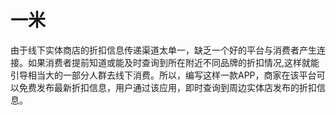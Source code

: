 # 一米
由于线下实体商店的折扣信息传递渠道太单一，缺乏一个好的平台与消费者产生连接。如果消费者提前知道或能及时查询到所在附近不同品牌的折扣情况,这样就能引导相当大的一部分人群去线下消费。所以，编写这样一款APP，商家在该平台可以免费发布最新折扣信息，用户通过该应用，即时查询到周边实体店发布的折扣信息。